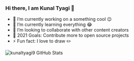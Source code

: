 ### Hi there, I am Kunal Tyagi 👋

- 🔭 I’m currently working on a something cool 😉
- 🌱 I’m currently learning everything 😂
- 👯 I’m looking to collaborate with other content creators
- 🎯 2021 Goals: Contribute more to open source projects
- ⚡ Fun fact: I love to draw ✏️ 

<img align="left" alt="kunaltyagi9 GitHub Stats" src="https://github-readme-stats.vercel.app/api?username=kunaltyagi9&show_icons=true&hide_border=true" />
